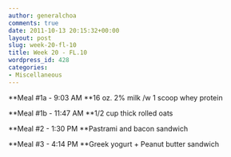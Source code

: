 ```yaml
---
author: generalchoa
comments: true
date: 2011-10-13 20:15:32+00:00
layout: post
slug: week-20-fl-10
title: Week 20 - FL.10
wordpress_id: 428
categories:
- Miscellaneous
---
```


**Meal #1a - 9:03 AM
**16 oz. 2% milk /w 1 scoop whey protein

**Meal #1b - 11:47 AM
**1/2 cup thick rolled oats

**Meal #2 - 1:30 PM
**Pastrami and bacon sandwich

**Meal #3 - 4:14 PM
**Greek yogurt + Peanut butter sandwich
